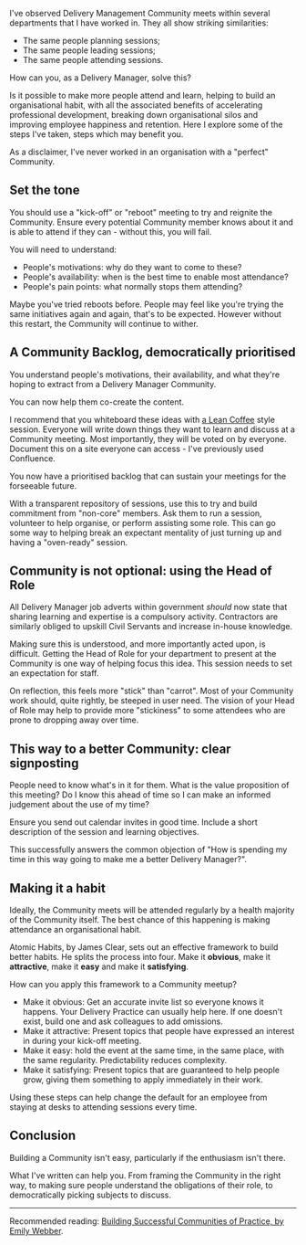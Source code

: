 I've observed Delivery Management Community meets within several departments that I have worked in. They all show striking similarities:

- The same people planning sessions;
- The same people leading sessions;
- The same people attending sessions.

How can you, as a Delivery Manager, solve this? 

Is it possible to make more people attend and learn, helping to build an organisational habit, with all the associated benefits of accelerating professional development, breaking down organisational silos and improving employee happiness and retention. Here I explore some of the steps I've taken, steps which may benefit you.

As a disclaimer, I've never worked in an organisation with a "perfect" Community.

## Set the tone

You should use a "kick-off" or "reboot" meeting to try and reignite the Community. Ensure every potential Community member knows about it and is able to attend if they can - without this, you will fail.

You will need to understand:

- People's motivations: why do they want to come to these?
- People's availability: when is the best time to enable most attendance?
- People's pain points: what normally stops them attending?

Maybe you've tried reboots before. People may feel like you're trying the same initiatives again and again, that's to be expected. However without this restart, the Community will continue to wither.

## A Community Backlog, democratically prioritised

You understand people's motivations, their availability, and what they're hoping to extract from a Delivery Manager Community. 

You can now help them co-create the content.

I recommend that you whiteboard these ideas with [a Lean Coffee](http://leancoffee.org/) style session. Everyone will write down things they want to learn and discuss at a Community meeting. Most importantly, they will be voted on by everyone. Document this on a site everyone can access - I've previously used Confluence. 

You now have a prioritised backlog that can sustain your meetings for the forseeable future.

With a transparent repository of sessions, use this to try and build commitment from "non-core" members. Ask them to run a session, volunteer to help organise, or perform assisting some role. This can go some way to helping break an expectant mentality of just turning up and having a "oven-ready" session.

## Community is not optional: using the Head of Role

All Delivery Manager job adverts within government *should* now state that sharing learning and expertise is a compulsory activity. Contractors are similarly obliged to upskill Civil Servants and increase in-house knowledge.

Making sure this is understood, and more importantly acted upon, is difficult. Getting the Head of Role for your department to present at the Community is one way of helping focus this idea. This session needs to set an expectation for staff.

On reflection, this feels more "stick" than "carrot". Most of your Community work should, quite rightly, be steeped in user need. The vision of your Head of Role may help to provide more "stickiness" to some attendees who are prone to dropping away over time.

## This way to a better Community: clear signposting

People need to know what's in it for them. What is the value proposition of this meeting? Do I know this ahead of time so I can make an informed judgement about the use of my time?

Ensure you send out calendar invites in good time. Include a short description of the session and learning objectives. 

This successfully answers the common objection of "How is spending my time in this way going to make me a better Delivery Manager?".

## Making it a habit

Ideally, the Community meets will be attended regularly by a health majority of the Community itself. The best chance of this happening is making attendance an organisational habit.

Atomic Habits, by James Clear, sets out an effective framework to build better habits. He splits the process into four. Make it **obvious**, make it **attractive**, make it **easy** and make it **satisfying**.

How can you apply this framework to a Community meetup?

- Make it obvious: Get an accurate invite list so everyone knows it happens. Your Delivery Practice can usually help here. If one doesn't exist, build one and ask colleagues to add omissions.
- Make it attractive: Present topics that people have expressed an interest in during your kick-off meeting.
- Make it easy: hold the event at the same time, in the same place, with the same regularity. Predictability reduces complexity.
- Make it satisfying: Present topics that are guaranteed to help people grow, giving them something to apply immediately in their work.

Using these steps can help change the default for an employee from staying at desks to attending sessions every time.

## Conclusion

Building a Community isn't easy, particularly if the enthusiasm isn't there. 

What I've written can help you. From framing the Community in the right way, to making sure people understand the obligations of their role, to democratically picking subjects to discuss.

------

Recommended reading: [Building Successful Communities of Practice, by Emily Webber](https://www.amazon.co.uk/dp/095749193X).